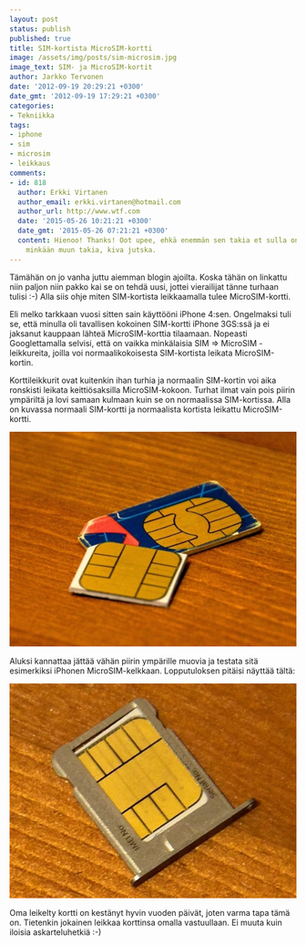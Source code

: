 ```yaml
---
layout: post
status: publish
published: true
title: SIM-kortista MicroSIM-kortti
image: /assets/img/posts/sim-microsim.jpg
image_text: SIM- ja MicroSIM-kortit
author: Jarkko Tervonen
date: '2012-09-19 20:29:21 +0300'
date_gmt: '2012-09-19 17:29:21 +0300'
categories:
- Tekniikka
tags:
- iphone
- sim
- microsim
- leikkaus
comments:
- id: 818
  author: Erkki Virtanen
  author_email: erkki.virtanen@hotmail.com
  author_url: http://www.wtf.com
  date: '2015-05-26 10:21:21 +0300'
  date_gmt: '2015-05-26 07:21:21 +0300'
  content: Hienoo! Thanks! Oot upee, ehkä enemmän sen takia et sulla on aiphoun kun
    minkään muun takia, kiva jutska.
---
```

Tämähän on jo vanha juttu aiemman blogin ajoilta. Koska tähän on linkattu niin paljon niin pakko kai se on tehdä uusi, jottei vierailijat tänne turhaan tulisi :-) Alla siis ohje miten SIM-kortista leikkaamalla tulee MicroSIM-kortti.

Eli melko tarkkaan vuosi sitten sain käyttööni iPhone 4:sen. Ongelmaksi tuli se, että minulla oli tavallisen kokoinen SIM-kortti iPhone 3GS:ssä ja ei jaksanut kauppaan lähteä MicroSIM-korttia tilaamaan. Nopeasti Googlettamalla selvisi, että on vaikka minkälaisia SIM => MicroSIM -leikkureita, joilla voi normaalikokoisesta SIM-kortista leikata MicroSIM-kortin.

Korttileikkurit ovat kuitenkin ihan turhia ja normaalin SIM-kortin voi aika ronskisti leikata keittiösaksilla MicroSIM-kokoon. Turhat ilmat vain pois piirin ympäriltä ja lovi samaan kulmaan kuin se on normaalissa SIM-kortissa. Alla on kuvassa normaali SIM-kortti ja normaalista kortista leikattu MicroSIM-kortti.

<img src="/assets/img/posts/sim-microsim.jpg" alt="SIM-kortti ja leikattu MicroSIM-kortti" />

Aluksi kannattaa jättää vähän piirin ympärille muovia ja testata sitä esimerkiksi iPhonen MicroSIM-kelkkaan. Lopputuloksen pitäisi näyttää tältä:

<img src="/assets/img/posts/iphone-microsim-tray.jpg" alt="Leikattu MicroSIM iPhone 4:n MicroSIM-kelkassa" />

Oma leikelty kortti on kestänyt hyvin vuoden päivät, joten varma tapa tämä on. Tietenkin jokainen leikkaa korttinsa omalla vastuullaan. Ei muuta kuin iloisia askarteluhetkiä :-)
